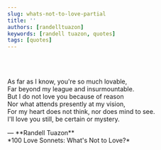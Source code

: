 ```yaml
---
slug: whats-not-to-love-partial
title: ''
authors: [randelltuazon]
keywords: [randell tuazon, quotes]
tags: [quotes]
---
```


<br/><br/>

As far as I know, you're so much lovable,  
Far beyond my league and insurmountable.  
But I do not love you because of reason  
Nor what attends presently at my vision,  
For my heart does not think, nor does mind to see.  
I'll love you still, be certain or mystery.  

<footer>— **Randell Tuazon** <div class="text-sm mt-1">*100 Love Sonnets: What's Not to Love?*</div></footer>
